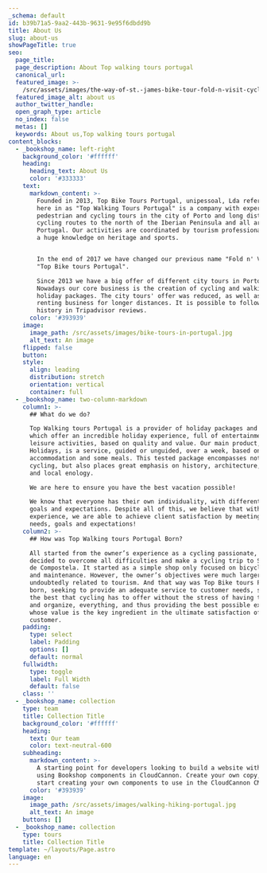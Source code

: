 ```yaml
---
_schema: default
id: b39b71a5-9aa2-443b-9631-9e95f6dbdd9b
title: About Us
slug: about-us
showPageTitle: true
seo:
  page_title:
  page_description: About Top walking tours portugal
  canonical_url:
  featured_image: >-
    /src/assets/images/the-way-of-st.-james-bike-tour-fold-n-visit-cycling-holidays-4323.jpg
  featured_image_alt: about us
  author_twitter_handle:
  open_graph_type: article
  no_index: false
  metas: []
  keywords: About us,Top walking tours portugal
content_blocks:
  - _bookshop_name: left-right
    background_color: '#ffffff'
    heading:
      heading_text: About Us
      color: '#333333'
    text:
      markdown_content: >-
        Founded in 2013, Top Bike Tours Portugal, unipessoal, Lda referred to
        here in as "Top Walking Tours Portugal" is a company with experience in
        pedestrian and cycling tours in the city of Porto and long distance
        cycling routes to the north of the Iberian Peninsula and all around
        Portugal. Our activities are coordinated by tourism professionals, with
        a huge knowledge on heritage and sports.


        In the end of 2017 we have changed our previous name "Fold n' Visit" to
        "Top Bike tours Portugal".

        Since 2013 we have a big offer of different city tours in Porto.
        Nowadays our core business is the creation of cycling and walking
        holiday packages. The city tours' offer was reduced, as well as the bike
        renting business for longer distances. It is possible to follow our
        history in Tripadvisor reviews.
      color: '#393939'
    image:
      image_path: /src/assets/images/bike-tours-in-portugal.jpg
      alt_text: An image
    flipped: false
    button:
    style:
      align: leading
      distribution: stretch
      orientation: vertical
      container: full
  - _bookshop_name: two-column-markdown
    column1: >-
      ## What do we do?

      Top Walking tours Portugal is a provider of holiday packages and routes,
      which offer an incredible holiday experience, full of entertainment and
      leisure activities, based on quality and value. Our main product, Walking
      Holidays, is a service, guided or unguided, over a week, based on luxury
      accommodation and some meals. This tested package encompasses not only
      cycling, but also places great emphasis on history, architecture, cuisine
      and local enology.

      We are here to ensure you have the best vacation possible!

      We know that everyone has their own individuality, with different needs,
      goals and expectations. Despite all of this, we believe that with our
      experience, we are able to achieve client satisfaction by meeting those
      needs, goals and expectations!
    column2: >-
      ## How was Top Walking tours Portugal Born?

      All started from the owner’s experience as a cycling passionate, who
      decided to overcome all difficulties and make a cycling trip to Santiago
      de Compostela. It started as a simple shop only focused on bicycle rentals
      and maintenance. However, the owner’s objectives were much larger and
      undoubtedly related to tourism. And that way was Top Bike tours Portugal
      born, seeking to provide an adequate service to customer needs, showing
      the best that cycling has to offer without the stress of having to plan,
      and organize, everything, and thus providing the best possible experience,
      whose value is the key ingredient in the ultimate satisfaction of the
      customer.
    padding:
      type: select
      label: Padding
      options: []
      default: normal
    fullwidth:
      type: toggle
      label: Full Width
      default: false
    class: ''
  - _bookshop_name: collection
    type: team
    title: Collection Title
    background_color: '#ffffff'
    heading:
      text: Our team
      color: text-neutral-600
    subheading:
      markdown_content: >-
        A starting point for developers looking to build a website with Astro,
        using Bookshop components in CloudCannon. Create your own copy, and
        start creating your own components to use in the CloudCannon CMS.
      color: '#393939'
    image:
      image_path: /src/assets/images/walking-hiking-portugal.jpg
      alt_text: An image
    buttons: []
  - _bookshop_name: collection
    type: tours
    title: Collection Title
template: ~/layouts/Page.astro
language: en
---
```


